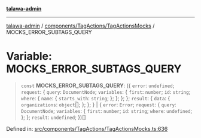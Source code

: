 [**talawa-admin**](../../../../README.md)

***

[talawa-admin](../../../../modules.md) / [components/TagActions/TagActionsMocks](../README.md) / MOCKS\_ERROR\_SUBTAGS\_QUERY

# Variable: MOCKS\_ERROR\_SUBTAGS\_QUERY

> `const` **MOCKS\_ERROR\_SUBTAGS\_QUERY**: (\{ `error`: `undefined`; `request`: \{ `query`: `DocumentNode`; `variables`: \{ `first`: `number`; `id`: `string`; `where`: \{ `name`: \{ `starts_with`: `string`; \}; \}; \}; \}; `result`: \{ `data`: \{ `organizations`: `object`[]; \}; \}; \} \| \{ `error`: `Error`; `request`: \{ `query`: `DocumentNode`; `variables`: \{ `first`: `number`; `id`: `string`; `where`: `undefined`; \}; \}; `result`: `undefined`; \})[]

Defined in: [src/components/TagActions/TagActionsMocks.ts:636](https://github.com/bint-Eve/talawa-admin/blob/16ddeb98e6868a55bca282e700a8f4212d222c01/src/components/TagActions/TagActionsMocks.ts#L636)
